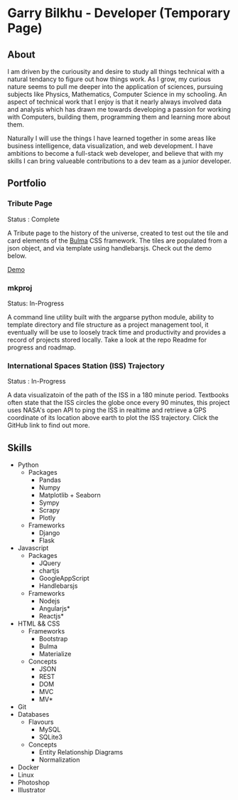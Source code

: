 # Garry Bilkhu - Developer (Temporary Page)

## About

I am driven by the curiousity and desire to study all things technical with a natural tendancy to figure out how things work. As I grow, my curious nature seems to pull me deeper into the application of sciences, pursuing subjects like Physics, Mathematics, Computer Science in my schooling. An aspect of technical work that I enjoy is that it nearly always involved data and analysis which has drawn me towards developing a passion for working with Computers, building them, programming them and learning more about them. 

Naturally I will use the things I have learned together in some areas like business intelligence, data visualization, and web development. I have ambitions to become a full-stack web developer, and believe that with my skills I can bring valueable contributions to a dev team as a junior developer.

## Portfolio

### Tribute Page

 Status : Complete

A Tribute page to the history of the universe, created to test out the tile and card elements of the [Bulma](https://bulma.io/) CSS framework. The tiles are populated from a json object, and via template using handlebarsjs. Check out the demo below.

[Demo](https://codepen.io/gbilkhu/full/VMRZrw/)

### mkproj

Status: In-Progress

A command line utility built with the argparse python module, ability to template directory and file structure as a project management tool, it eventually will be use to loosely track time and productivity and provides a record of projects stored locally. Take a look at the repo Readme for progress and roadmap.

### International Spaces Station (ISS) Trajectory

Status : In-Progress

A data visualizatoin of the path of the ISS in a 180 minute period. Textbooks often state that the ISS circles the globe once every 90 minutes, this project uses NASA's open API to ping the ISS in realtime and retrieve a GPS coordinate of its location above earth to plot the ISS trajectory. Click the GitHub link to find out more. 

## Skills

* Python
  * Packages
    * Pandas
    * Numpy
    * Matplotlib + Seaborn
    * Sympy
    * Scrapy
    * Plotly
  * Frameworks
    * Django
    * Flask
* Javascript
  * Packages
    * JQuery
    * chartjs
    * GoogleAppScript
    * Handlebarsjs
  * Frameworks
    * Nodejs
    * Angularjs*
    * Reactjs*
* HTML && CSS
  * Frameworks
    * Bootstrap
    * Bulma
    * Materialize
  * Concepts
    * JSON
    * REST
    * DOM
    * MVC
    * MV*
* Git
* Databases
  * Flavours
    * MySQL
    * SQLite3 
  * Concepts
    * Entity Relationship Diagrams
    * Normalization
* Docker
* Linux
* Photoshop
* Illustrator

